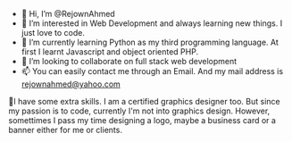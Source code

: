 - 👋 Hi, I’m @RejownAhmed
- 👀 I’m interested in Web Development and always learning new things. I just love to code.
- 🌱 I’m currently learning Python as my third programming language. At first I learnt Javascript and object oriented PHP.
- 💞️ I’m looking to collaborate on full stack web development
- 📫 You can easily contact me through an Email. And my mail address is rejownahmed@yahoo.com

🦾I have some extra skills. I am a certified graphics designer too. But since my passion is to code, 
   currently I'm not into graphics design. However, somettimes I pass my time designing a logo, maybe a business card or a banner either for me or clients.
 
